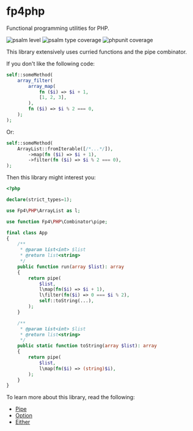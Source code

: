 # fp4php
Functional programming utilities for PHP.

![psalm level](https://shepherd.dev/github/fp4php/fp4php/level.svg)
![psalm type coverage](https://shepherd.dev/github/fp4php/fp4php/coverage.svg)
![phpunit coverage](https://coveralls.io/repos/github/fp4php/fp4php/badge.svg?branch=master)

This library extensively uses curried functions and the pipe combinator.

If you don't like the following code:
```php
self::someMethod(
    array_filter(
        array_map(
            fn ($i) => $i + 1,
            [1, 2, 3],
        ),
        fn ($i) => $i % 2 === 0,
    );
);
```

Or:
```php
self::someMethod(
    ArrayList::fromIterable([/*...*/]),
        ->map(fn ($i) => $i + 1),
        ->filter(fn ($i) => $i % 2 === 0),
);
```

Then this library might interest you:

```php
<?php

declare(strict_types=1);

use Fp4\PHP\ArrayList as l;

use function Fp4\PHP\Combinator\pipe;

final class App
{
    /**
     * @param list<int> $list
     * @return list<string>
     */
    public function run(array $list): array
    {
        return pipe(
            $list,
            l\map(fn($i) => $i + 1),
            l\filter(fn($i) => 0 === $i % 2),
            self::toString(...),
        );
    }

    /**
     * @param list<int> $list
     * @return list<string>
     */
    public static function toString(array $list): array
    {
        return pipe(
            $list,
            l\map(fn($i) => (string)$i),
        );
    }
}
```

To learn more about this library, read the following:

- [Pipe](./docs/Pipe.md)
- [Option](./docs/Option.md)
- [Either](./docs/Either.md)
